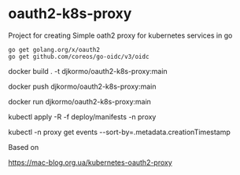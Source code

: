 # oauth2-k8s-proxy
Project for creating 
Simple oath2 proxy for kubernetes services in go

```
go get golang.org/x/oauth2
go get github.com/coreos/go-oidc/v3/oidc
```


docker build . -t  djkormo/oauth2-k8s-proxy:main 

docker push djkormo/oauth2-k8s-proxy:main 

docker run djkormo/oauth2-k8s-proxy:main

kubectl apply -R -f deploy/manifests -n proxy


kubectl -n proxy get events  --sort-by=.metadata.creationTimestamp


Based on

https://mac-blog.org.ua/kubernetes-oauth2-proxy


